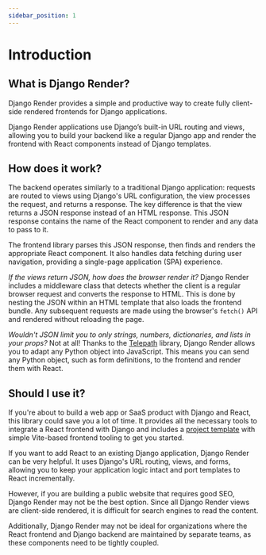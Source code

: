 ```yaml
---
sidebar_position: 1
---
```


# Introduction

## What is Django Render?

Django Render provides a simple and productive way to create fully client-side rendered frontends for Django applications.

Django Render applications use Django’s built-in URL routing and views, allowing you to build your backend like a regular Django app and render the frontend with React components instead of Django templates.

## How does it work?

The backend operates similarly to a traditional Django application: requests are routed to views using Django's URL configuration, the view processes the request, and returns a response. The key difference is that the view returns a JSON response instead of an HTML response. This JSON response contains the name of the React component to render and any data to pass to it.

The frontend library parses this JSON response, then finds and renders the appropriate React component. It also handles data fetching during user navigation, providing a single-page application (SPA) experience.

*If the views return JSON, how does the browser render it?* Django Render includes a middleware class that detects whether the client is a regular browser request and converts the response to HTML. This is done by nesting the JSON within an HTML template that also loads the frontend bundle. Any subsequent requests are made using the browser's `fetch()` API and rendered without reloading the page.

*Wouldn't JSON limit you to only strings, numbers, dictionaries, and lists in your props?* Not at all! Thanks to the [Telepath](https://wagtail.github.io/telepath/) library, Django Render allows you to adapt any Python object into JavaScript. This means you can send any Python object, such as form definitions, to the frontend and render them with React.

## Should I use it?

If you're about to build a web app or SaaS product with Django and React, this library could save you a lot of time. It provides all the necessary tools to integrate a React frontend with Django and includes a [project template](/docs/start) with simple Vite-based frontend tooling to get you started.

If you want to add React to an existing Django application, Django Render can be very helpful. It uses Django's URL routing, views, and forms, allowing you to keep your application logic intact and  port templates to React incrementally.

However, if you are building a public website that requires good SEO, Django Render may not be the best option. Since all Django Render views are client-side rendered, it is difficult for search engines to read the content.

Additionally, Django Render may not be ideal for organizations where the React frontend and Django backend are maintained by separate teams, as these components need to be tightly coupled.
